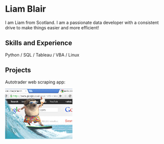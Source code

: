 # Liam Blair

I am Liam from Scotland. I am a passionate data developer with a consistent drive to make things easier and more efficient!

## Skills and Experience
Python / SQL / Tableau / VBA / Linux

## Projects

Autotrader web scraping app:

<img src="https://github.com/liamjblair/liamjblair/blob/main/giphy.gif" width="220"/>
